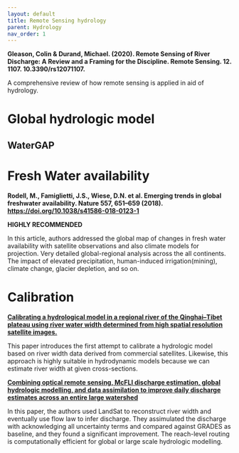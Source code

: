 ```yaml
---
layout: default
title: Remote Sensing hydrology
parent: Hydrology
nav_order: 1
---
```


__Gleason, Colin & Durand, Michael. (2020). Remote Sensing of River Discharge: A Review and a Framing for the Discipline. Remote Sensing. 12. 1107. 10.3390/rs12071107.__

A comprehensive review of how remote sensing is applied in aid of hydrology.

# Global hydrologic model

## WaterGAP




# Fresh Water availability

__Rodell, M., Famiglietti, J.S., Wiese, D.N. et al. Emerging trends in global freshwater availability. Nature 557, 651–659 (2018). https://doi.org/10.1038/s41586-018-0123-1__

**HIGHLY RECOMMENDED**

In this article, authors addressed the global map of changes in fresh water availability with satellite observations and also climate models for projection. Very detailed global-regional analysis across the all continents. The impact of elevated precipitation, human-induced irrigation(mining), climate change, glacier depletion, and so on. 

# Calibration

__[Calibrating a hydrological model in a regional river of the Qinghai–Tibet plateau using river water width determined from high spatial resolution satellite images.](https://www.sciencedirect.com/science/article/pii/S0034425718302414?via%3Dihub)__

This paper introduces the first attempt to calibrate a hydrologic model based on river width data derived from commercial satellites. Likewise, this approach is highly suitable in hydrodynamic models because we can estimate river width at given cross-sections.

__[Combining optical remote sensing, McFLI discharge estimation, global hydrologic modelling, and data assimilation to improve daily discharge estimates across an entire large watershed ](https://agupubs.onlinelibrary.wiley.com/doi/pdf/10.1029/2020WR027794)__

In this paper, the authors used LandSat to reconstruct river width and eventually use flow law to infer discharge. They assimulated the discharge with acknowledging all uncertainty terms and compared against GRADES as baseline, and they found a significant improvement. The reach-level routing is computationally efficient for global or large scale hydrologic modelling.
